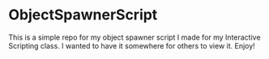# ObjectSpawnerScript

This is a simple repo for my object spawner script I made for my Interactive Scripting class. I wanted to have it somewhere for others to view it. Enjoy!

